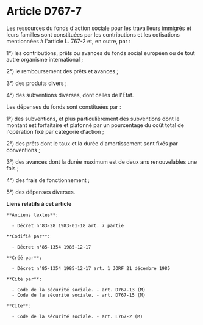 # Article D767-7

Les ressources du fonds d'action sociale pour les travailleurs immigrés et leurs familles sont constituées par les
contributions et les cotisations mentionnées à l'article L. 767-2 et, en outre, par :

1°) les contributions, prêts ou avances du fonds social européen ou de tout autre organisme international ; 

2°) le remboursement des prêts et avances ; 

3°) des produits divers ; 

4°) des subventions diverses, dont celles de l'Etat. 

Les dépenses du fonds sont constituées par : 

1°) des subventions, et plus particulièrement des subventions dont le montant est forfaitaire et plafonné par un pourcentage
du coût total de l'opération fixé par catégorie d'action ; 

2°) des prêts dont le taux et la durée d'amortissement sont fixés par conventions ; 

3°) des avances dont la durée maximum est de deux ans renouvelables une fois ; 

4°) des frais de fonctionnement ; 

5°) des dépenses diverses.

**Liens relatifs à cet article**

	**Anciens textes**:

	  - Décret n°83-28 1983-01-18 art. 7 partie

	**Codifié par**:

	  - Décret n°85-1354 1985-12-17

	**Créé par**:

	  - Décret n°85-1354 1985-12-17 art. 1 JORF 21 décembre 1985

	**Cité par**:

	  - Code de la sécurité sociale. - art. D767-13 (M)
	  - Code de la sécurité sociale. - art. D767-15 (M)

	**Cite**:

	  - Code de la sécurité sociale. - art. L767-2 (M)
